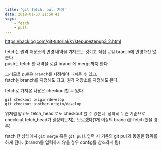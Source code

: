 ```yaml
---
title: 'git fetch, pull 차이'
date: 2018-01-03 11:50:41
tags:
    - fetch
    - pull
---
```


<https://backlog.com/git-tutorial/kr/stepup/stepup3_2.html>  

fetch는 원격 저장소의 변경 내역을 가져오는 것이고 직접 로컬 branch에 반영하진 않는다  
push는 fetch 한 내역을 로컬 branch에 merge까지 한다.  

그러므로 pull은 branch를 지정해야 가져올 수 있고,  
fetch는 branch를 지정해도 되고, 원격 저장소를 지정해도 된다.  

fetch로 가져온 내용은 checkout할 수 있다.  
```
git checkout origin/develop
git checkout another-origin/develop
```

위처럼 말고도 fetch_head 로도 checkout 할 수 있는데, 정확히 무슨 기준으로 checkout fetch_head가 결정되는지는 모르겠다(1개 이상의 branch를 fetch 했을 경우)  

fetch 한 상태에서 `git merge` 혹은 `git pull` 입력 시 기존의 git pull과 동일한 행위를 하게 된다. 
(branch를 입력하지 않을 경우 config를 참조하게 됨)  

<!-- more -->